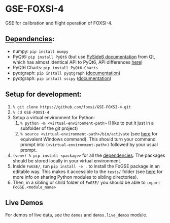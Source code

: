 # GSE-FOXSI-4
GSE for calibration and flight operation of FOXSI-4.

## [Dependencies](#dependencies):
- numpy: `pip install numpy`
- PyQt6: `pip install PyQt6` (but use [PySide6 documentation](https://doc.qt.io/qtforpython/quickstart.html) from Qt, which has almost identical API to PyQt6, API differences [here](https://www.pythonguis.com/faq/pyqt6-vs-pyside6/#:~:text=PySide6%20provides%20this%20interface%20under,defining%20and%20slots%20and%20signals))
- PyQt6 Charts: `pip install PyQt6-Charts`
- pyqtgraph: `pip install pyqtgraph` ([documentation](https://www.pyqtgraph.org/))
- pyqtgraph: `pip install scipy` ([documentation](https://scipy.org))

## Setup for development:
1. `% git clone https://github.com/foxsi/GSE-FOXSI-4.git`
2. `% cd GSE-FOXSI-4`
3. Setup a virtual environment for Python:
    1. `% python -m <virtual-environment-path>` (I like to put it just in a subfolder of the git project)
    2. `% source <virtual-environment-path>/bin/activate` (see [here](https://docs.python.org/3/library/venv.html) for equivalent Windows command). This should turn your command prompt into `(<virtual-environment-path>)` followed by your usual prompt.
4. `(venv) % pip install <package>` for all the [dependencies](#dependencies). The packages should be stored locally in your virtual environment.
5. Inside `FoGSE/`, run `pip install -e .` to install the FoGSE package in an editable way. This makes it accessible to the `tests/` folder (see [here](https://stackoverflow.com/questions/6323860/sibling-package-imports/50193944#50193944) for more info on sharing Python modules to sibling directories).
6. Then, in a sibling or child folder of `FoGSE/` you should be able to `import FoGSE.<module_name>`

## Live Demos

For demos of live data, see the `demos` and `demos.live_demos` module.